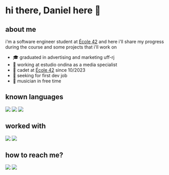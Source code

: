 # hi there, Daniel here 👋

## about me

 i'm a software engineer student at [École 42](https://42.rio/) and here i'll share my progress during the course and some projects that i'll work on

- 🎓 graduated in advertising and marketing uff-rj
- 🔭 working at estudio ondina as a media specialist
- 📖 cadet at [École 42](https://42.rio/) since 10/2023
- 🔎 seeking for first dev job
- 🎸 musician in free time

## known languages
<img src="https://img.shields.io/badge/C-00599C?style=for-the-badge&logo=c&logoColor=white"> [<img src="https://img.shields.io/badge/C%2B%2B-00599C?style=for-the-badge&logo=c%2B%2B&logoColor=white">](https://isocpp.org/) [<img src="https://img.shields.io/badge/JavaScript-323330?style=for-the-badge&logo=javascript&logoColor=F7DF1E">](https://developer.oracle.com/ar/javascript/)

## worked with
<img src="https://img.shields.io/badge/HTML5-E34F26?style=for-the-badge&logo=html5&logoColor=white"> <img src="https://img.shields.io/badge/CSS3-1572B6?style=for-the-badge&logo=css3&logoColor=white">

## how to reach me?
[<img src="https://img.shields.io/badge/LinkedIn-0077B5?style=for-the-badge&logo=linkedin&logoColor=white">](https://www.linkedin.com/in/dwbessa)
[<img src="https://img.shields.io/badge/Gmail-D14836?style=for-the-badge&logo=gmail&logoColor=white">](mailto:danielbessa01@gmail.com)
